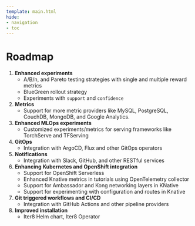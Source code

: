 ```yaml
---
template: main.html
hide:
- navigation
- toc
---
```


# Roadmap

1. **Enhanced experiments**
    * A/B/n, and Pareto testing strategies with single and multiple reward metrics
    * BlueGreen rollout strategy
    * Experiments with `support` and `confidence`
2. **Metrics**
    * Support for more metric providers like MySQL, PostgreSQL, CouchDB, MongoDB, and Google Analytics.
3. **Enhanced MLOps experiments**
    * Customized experiments/metrics for serving frameworks like TorchServe and TFServing
4. **GitOps**
    * Integration with ArgoCD, Flux and other GitOps operators
5. **Notifications**
    * Integration with Slack, GitHub, and other RESTful services
6. **Enhancing Kubernetes and OpenShift integration**
    * Support for OpenShift Serverless
    * Enhanced Knative metrics in tutorials using OpenTelemetry collector
    * Support for Ambassador and Kong networking layers in KNative
    * Support for experimenting with configuration and routes in Knative
7. **Git triggered workflows and CI/CD**
    * Integration with GitHub Actions and other pipeline providers
8. **Improved installation**
    * Iter8 Helm chart, Iter8 Operator

